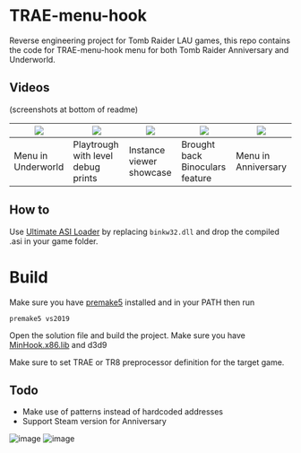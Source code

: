 # TRAE-menu-hook

Reverse engineering project for Tomb Raider LAU games, this repo contains the code for TRAE-menu-hook menu for both Tomb Raider Anniversary and Underworld.

## Videos

(screenshots at bottom of readme)

| [![](https://i.imgur.com/S8JnQjP.png)](https://www.youtube.com/watch?v=Bzf8k7LO5uI) | [![](https://i.imgur.com/qgDQuio.png)](https://www.youtube.com/watch?v=k1FIa8Pel3E&t) | [![](https://i.imgur.com/cJe3pYa.png)](https://www.youtube.com/watch?v=RwU80Pj0PR8) | [![](https://i.imgur.com/fiSP0Dp.png)](https://www.youtube.com/watch?v=Ju8Hr8Rfz4k) | [![](https://i.imgur.com/ZzRMr2P.png)](https://www.youtube.com/watch?v=bXgBKVIS9cY) |
|----|----|----|----|----|
| Menu in Underworld | Playtrough with level debug prints | Instance viewer showcase | Brought back Binoculars feature | Menu in Anniversary |

## How to

Use [Ultimate ASI Loader](https://github.com/ThirteenAG/Ultimate-ASI-Loader/releases) by replacing `binkw32.dll` and drop the compiled .asi in your game folder.

# Build

Make sure you have [premake5](https://premake.github.io/) installed and in your PATH then run
```
premake5 vs2019
```
Open the solution file and build the project. Make sure you have [MinHook.x86.lib](https://github.com/TsudaKageyu/minhook/releases) and d3d9

Make sure to set TRAE or TR8 preprocessor definition for the target game.

## Todo

- Make use of patterns instead of hardcoded addresses
- Support Steam version for Anniversary

![image](https://user-images.githubusercontent.com/15322107/105777010-ed28a200-5f69-11eb-9a2b-dfc3f8ec3293.png)
![image](https://user-images.githubusercontent.com/15322107/110152916-a2a90980-7de2-11eb-8da4-ba28e1f4a258.png)